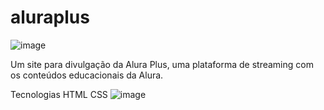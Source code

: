 # aluraplus

![image](https://user-images.githubusercontent.com/62863715/200384275-1f18b1a0-17e4-48e6-a75a-5a1c2d4d8a0c.png)


Um site para divulgação da Alura Plus, uma plataforma de streaming com os conteúdos educacionais da Alura.


Tecnologias
HTML
CSS
![image](https://user-images.githubusercontent.com/62863715/200384180-82a2b0ae-8612-4633-b5a9-49275f4b7aca.png)
